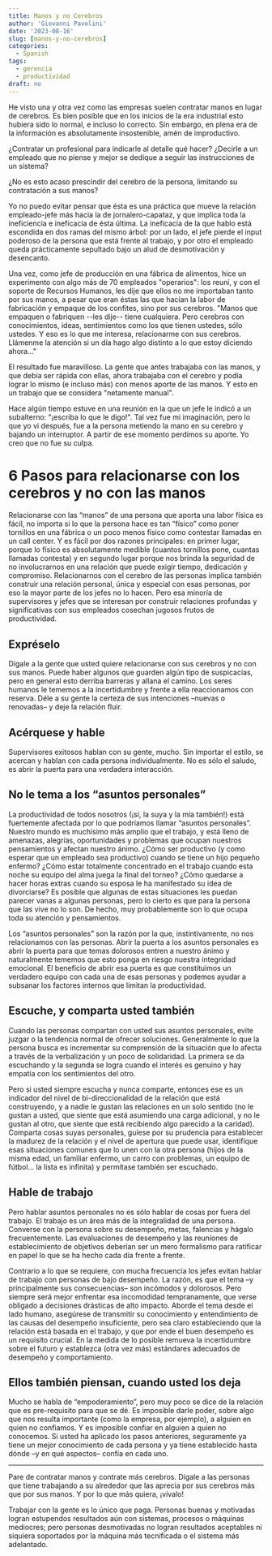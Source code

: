 ```yaml
---
title: Manos y no Cerebros
author: 'Giovanni Pavolini'
date: '2023-08-16'
slug: [manos-y-no-cerebros]
categories:
  - Spanish
tags:
  - gerencia
  - productividad
draft: no
---
```


He visto una y otra vez como las empresas suelen contratar manos en lugar de cerebros. Es bien posible que en los inicios de la era industrial esto hubiera sido lo normal, e incluso lo correcto. Sin embargo, en plena era de la información es absolutamente insostenible, amén de improductivo.

¿Contratar un profesional para indicarle al detalle qué hacer? ¿Decirle a un empleado que no piense y mejor se dedique a seguir las instrucciones de un sistema?

¿No es esto acaso prescindir del cerebro de la persona, limitando su contratación a sus manos?

Yo no puedo evitar pensar que ésta es una práctica que mueve la relación empleado-jefe más hacia la de jornalero-capataz, y que implica toda la ineficiencia e ineficacia de ésta última. La ineficacia de la que hablo está escondida en dos ramas del mismo árbol: por un lado, el jefe pierde el input poderoso de la persona que está frente al trabajo, y por otro el empleado queda prácticamente sepultado bajo un alud de desmotivación y desencanto.

Una vez, como jefe de producción en una fábrica de alimentos, hice un experimento con algo más de 70 empleados "operarios": los reuní, y con el soporte de Recursos Humanos, les dije que ellos no me importaban tanto por sus manos, a pesar que eran éstas las que hacían la labor de fabricación y empaque de los confites, sino por sus cerebros. "Manos que empaquen o fabriquen --les dije-- tiene cualquiera. Pero cerebros con conocimientos, ideas, sentimientos como los que tienen ustedes, sólo ustedes. Y eso es lo que me interesa, relacionarme con sus cerebros. Llámenme la atención si un día hago algo distinto a lo que estoy diciendo ahora..."

El resultado fue maravilloso. La gente que antes trabajaba con las manos, y que debía ser rápida con ellas, ahora trabajaba con el cerebro y podía lograr lo mismo (e incluso más) con menos aporte de las manos. Y esto en un trabajo que se considera "netamente manual".

Hace algún tiempo estuve en una reunión en la que un jefe le indicó a un subalterno: "¡escriba lo que le digo!". Tal vez fue mi imaginación, pero lo que yo vi después, fue a la persona metiendo la mano en su cerebro y bajando un interruptor. A partir de ese momento perdimos su aporte. Yo creo que no fue su culpa.

# 6 Pasos para relacionarse con los cerebros y no con las manos

Relacionarse con las “manos” de una persona que aporta una labor física es fácil, no importa si lo que la persona hace es tan “físico” como poner tornillos en una fábrica o un poco menos físico como contestar llamadas en un call center. Y es fácil por dos razones principales: en primer lugar, porque lo físico es absolutamente medible (cuantos tornillos pone, cuantas llamadas contesta) y en segundo lugar porque nos brinda la seguridad de no involucrarnos en una relación que puede exigir tiempo, dedicación y compromiso. Relacionarnos con el cerebro de las personas implica también construir una relación personal, única y especial con esas personas, por eso la mayor parte de los jefes no lo hacen. Pero esa minoría de supervisores y jefes que se interesan por construir relaciones profundas y significativas con sus empleados cosechan jugosos frutos de productividad.

## Expréselo

Dígale a la gente que usted quiere relacionarse con sus cerebros y no con sus manos. Puede haber algunos que guarden algún tipo de suspicacias, pero en general esto derriba barreras y allana el camino. Los seres humanos le tememos a la incertidumbre y frente a ella reaccionamos con reserva. Déle a su gente la certeza de sus intenciones –nuevas o renovadas– y deje la relación fluir.

## Acérquese y hable

Supervisores exitosos hablan con su gente, mucho. Sin importar el estilo, se acercan y hablan con cada persona individualmente. No es sólo el saludo, es abrir la puerta para una verdadera interacción.

## No le tema a los “asuntos personales”

La productividad de todos nosotros (¡sí, la suya y la mía también!) está fuertemente afectada por lo que podríamos llamar “asuntos personales”. Nuestro mundo es muchísimo más amplio que el trabajo, y está lleno de amenazas, alegrías, oportunidades y problemas que ocupan nuestros pensamientos y afectan nuestro ánimo. ¿Cómo ser productivo (y como esperar que un empleado sea productivo) cuando se tiene un hijo pequeño enfermo? ¿Cómo estar totalmente concentrado en el trabajo cuando esta noche su equipo del alma juega la final del torneo? ¿Cómo quedarse a hacer horas extras cuando su esposa le ha manifestado su idea de divorciarse? Es posible que algunas de estas situaciones les puedan parecer vanas a algunas personas, pero lo cierto es que para la persona que las vive no lo son. De hecho, muy probablemente son lo que ocupa toda su atención y pensamientos.

Los “asuntos personales” son la razón por la que, instintivamente, no nos relacionamos con las personas. Abrir la puerta a los asuntos personales es abrir la puerta para que temas dolorosos entren a nuestro ánimo y naturalmente tememos que esto ponga en riesgo nuestra integridad emocional. El beneficio de abrir esa puerta es que constituimos un verdadero equipo con cada una de esas personas y podemos ayudar a subsanar los factores internos que limitan la productividad.

## Escuche, y comparta usted también

Cuando las personas compartan con usted sus asuntos personales, evite juzgar o la tendencia normal de ofrecer soluciones. Generalmente lo que la persona busca es incrementar su comprensión de la situación que lo afecta a través de la verbalización y un poco de solidaridad. La primera se da escuchando y la segunda se logra cuando el interés es genuino y hay empatía con los sentimientos del otro.

Pero si usted siempre escucha y nunca comparte, entonces ese es un indicador del nivel de bi-direccionalidad de la relación que está construyendo, y a nadie le gustan las relaciones en un solo sentido (no le gustan a usted, que siente que está asumiendo una carga adicional, y no le gustan al otro, que siente que está recibiendo algo parecido a la caridad). Comparta cosas suyas personales, guíese por su prudencia para establecer la madurez de la relación y el nivel de apertura que puede usar, identifique esas situaciones comunes que lo unen con la otra persona (hijos de la misma edad, un familiar enfermo, un carro con problemas, un equipo de fútbol... la lista es infinita) y permítase también ser escuchado.

## Hable de trabajo

Pero hablar asuntos personales no es sólo hablar de cosas por fuera del trabajo. El trabajo es un área más de la integralidad de una persona. Converse con la persona sobre su desempeño, metas, falencias y hágalo frecuentemente. Las evaluaciones de desempeño y las reuniones de establecimiento de objetivos deberían ser un mero formalismo para ratificar en papel lo que se ha hecho cada día frente a frente.

Contrario a lo que se requiere, con mucha frecuencia los jefes evitan hablar de trabajo con personas de bajo desempeño. La razón, es que el tema –y principalmente sus consecuencias– son incómodos y dolorosos. Pero siempre será mejor enfrentar esa incomodidad tempranamente, que verse obligado a decisiones drásticas de alto impacto. Aborde el tema desde el lado humano, asegúrese de transmitir su conocimiento y entendimiento de las causas del desempeño insuficiente, pero sea claro estableciendo que la relación está basada en el trabajo, y que por ende el buen desempeño es un requisito crucial. En la medida de lo posible remueva la incertidumbre sobre el futuro y establezca (otra vez más) estándares adecuados de desempeño y comportamiento.

## Ellos también piensan, cuando usted los deja

Mucho se habla de “empoderamiento”, pero muy poco se dice de la relación que es pre-requisito para que se dé. Es imposible darle poder, sobre algo que nos resulta importante (como la empresa, por ejemplo), a alguien en quien no confiamos. Y es imposible confiar en alguien a quien no conocemos. Si usted ha aplicado los pasos anteriores, seguramente ya tiene un mejor conocimiento de cada persona y ya tiene establecido hasta dónde –y en qué aspectos– confía en cada uno.

---

Pare de contratar manos y contrate más cerebros. Dígale a las personas que tiene trabajando a su alrededor que las aprecia por sus cerebros más que por sus manos. Y por lo que más quiera, ¡vívalo!

Trabajar con la gente es lo único que paga. Personas buenas y motivadas logran estupendos resultados aún con sistemas, procesos o máquinas mediocres; pero personas desmotivadas no logran resultados aceptables ni siquiera soportados por la máquina más tecnificada o el sistema más adelantado.
